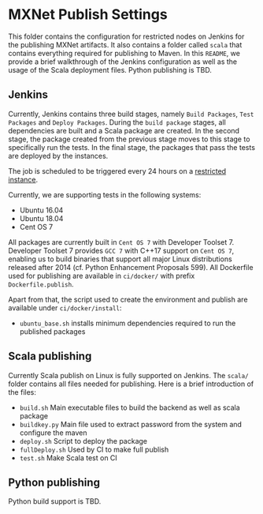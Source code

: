 <!--- Licensed to the Apache Software Foundation (ASF) under one -->
<!--- or more contributor license agreements.  See the NOTICE file -->
<!--- distributed with this work for additional information -->
<!--- regarding copyright ownership.  The ASF licenses this file -->
<!--- to you under the Apache License, Version 2.0 (the -->
<!--- "License"); you may not use this file except in compliance -->
<!--- with the License.  You may obtain a copy of the License at -->

<!---   http://www.apache.org/licenses/LICENSE-2.0 -->

<!--- Unless required by applicable law or agreed to in writing, -->
<!--- software distributed under the License is distributed on an -->
<!--- "AS IS" BASIS, WITHOUT WARRANTIES OR CONDITIONS OF ANY -->
<!--- KIND, either express or implied.  See the License for the -->
<!--- specific language governing permissions and limitations -->
<!--- under the License. -->

# MXNet Publish Settings

This folder contains the configuration for restricted nodes on Jenkins for the publishing MXNet artifacts. It also contains a folder called `scala` that contains everything required for publishing to Maven. In this `README`, we provide a brief walkthrough of the Jenkins configuration as well as the usage of the Scala deployment files. Python publishing is TBD.

## Jenkins
Currently, Jenkins contains three build stages, namely `Build Packages`, `Test Packages` and `Deploy Packages`. During the `build package` stages, all dependencies are built and a Scala package are created. In the second stage, the package created from the previous stage moves to this stage to specifically run the tests. In the final stage, the packages that pass the tests are deployed by the instances.

The job is scheduled to be triggered every 24 hours on a [restricted instance](http://jenkins.mxnet-ci.amazon-ml.com/blue/organizations/jenkins/restricted-publish-artifacts).

Currently, we are supporting tests in the following systems:

- Ubuntu 16.04
- Ubuntu 18.04
- Cent OS 7

All packages are currently built in `Cent OS 7` with Developer Toolset 7.
Developer Toolset 7 provides `GCC 7` with C++17 support on `Cent OS 7`, enabling
us to build binaries that support all major Linux distributions released after
2014 (cf. Python Enhancement Proposals 599). All Dockerfile used for publishing
are available in `ci/docker/` with prefix `Dockerfile.publish`.

Apart from that, the script used to create the environment and publish are available under `ci/docker/install`:

- `ubuntu_base.sh` installs minimum dependencies required to run the published packages

## Scala publishing
Currently Scala publish on Linux is fully supported on Jenkins. The `scala/` folder contains all files needed for publishing. Here is a brief introduction of the files:

- `build.sh` Main executable files to build the backend as well as scala package
- `buildkey.py` Main file used to extract password from the system and configure the maven
- `deploy.sh` Script to deploy the package
- `fullDeploy.sh` Used by CI to make full publish
- `test.sh` Make Scala test on CI

## Python publishing
Python build support is TBD.

